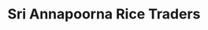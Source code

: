 ---
title: "Sri Annapoorna Rice Traders"
url: /singasandra/sri-annapoorna-rice-traders/
shop: trade
---